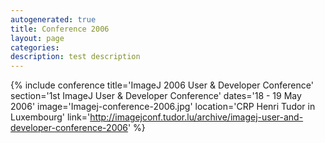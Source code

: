 ```yaml
---
autogenerated: true
title: Conference 2006
layout: page
categories: 
description: test description
---
```


{% include conference title='ImageJ 2006 User & Developer Conference' section='1st ImageJ User & Developer Conference' dates='18 - 19 May 2006' image='Imagej-conference-2006.jpg' location='CRP Henri Tudor in Luxembourg' link='http://imagejconf.tudor.lu/archive/imagej-user-and-developer-conference-2006' %}
